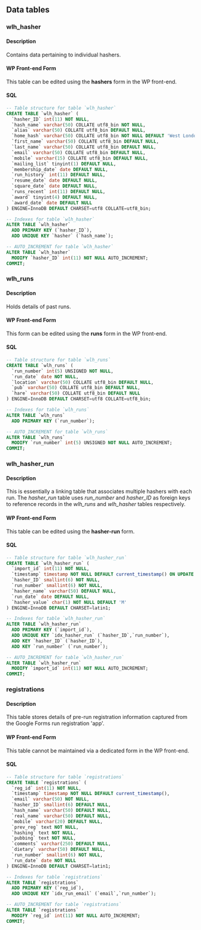 


## Data tables

### wlh_hasher
#### Description
Contains data pertaining to individual hashers.

#### WP Front-end Form
This table can be edited using the **hashers** form in the WP front-end.

#### SQL
```SQL
-- Table structure for table `wlh_hasher`
CREATE TABLE `wlh_hasher` (
  `hasher_ID` int(11) NOT NULL,
  `hash_name` varchar(50) COLLATE utf8_bin NOT NULL,
  `alias` varchar(50) COLLATE utf8_bin DEFAULT NULL,
  `home_hash` varchar(50) COLLATE utf8_bin NOT NULL DEFAULT 'West London',
  `first_name` varchar(50) COLLATE utf8_bin DEFAULT NULL,
  `last_name` varchar(50) COLLATE utf8_bin DEFAULT NULL,
  `email` varchar(50) COLLATE utf8_bin DEFAULT NULL,
  `mobile` varchar(15) COLLATE utf8_bin DEFAULT NULL,
  `mailing_list` tinyint(1) DEFAULT NULL,
  `membership_date` date DEFAULT NULL,
  `run_history` int(11) DEFAULT NULL,
  `resume_date` date DEFAULT NULL,
  `square_date` date DEFAULT NULL,
  `runs_recent` int(11) DEFAULT NULL,
  `award` tinyint(4) DEFAULT NULL,
  `award_date` date DEFAULT NULL
) ENGINE=InnoDB DEFAULT CHARSET=utf8 COLLATE=utf8_bin;

-- Indexes for table `wlh_hasher`
ALTER TABLE `wlh_hasher`
  ADD PRIMARY KEY (`hasher_ID`),
  ADD UNIQUE KEY `hasher` (`hash_name`);

-- AUTO_INCREMENT for table `wlh_hasher`
ALTER TABLE `wlh_hasher`
  MODIFY `hasher_ID` int(11) NOT NULL AUTO_INCREMENT;
COMMIT;
```

### wlh_runs
#### Description
Holds details of past runs.

#### WP Front-end Form
This form can be edited using the **runs** form in the WP front-end.

#### SQL
```SQL
-- Table structure for table `wlh_runs`
CREATE TABLE `wlh_runs` (
  `run_number` int(5) UNSIGNED NOT NULL,
  `run_date` date NOT NULL,
  `location` varchar(50) COLLATE utf8_bin DEFAULT NULL,
  `pub` varchar(50) COLLATE utf8_bin DEFAULT NULL,
  `hare` varchar(50) COLLATE utf8_bin DEFAULT NULL
) ENGINE=InnoDB DEFAULT CHARSET=utf8 COLLATE=utf8_bin;

-- Indexes for table `wlh_runs`
ALTER TABLE `wlh_runs`
  ADD PRIMARY KEY (`run_number`);

-- AUTO_INCREMENT for table `wlh_runs`
ALTER TABLE `wlh_runs`
  MODIFY `run_number` int(5) UNSIGNED NOT NULL AUTO_INCREMENT;
COMMIT;
```
### wlh_hasher_run
#### Description
This is essentially a linking table that associates multiple hashers with each run.  The *hasher_run* table uses *run_number* and *hasher_ID* as foreign keys to reference records in the *wlh_runs* and *wlh_hasher* tables respectively.

#### WP Front-end Form
This table can be edited using the **hasher-run** form.

#### SQL
```SQL
-- Table structure for table `wlh_hasher_run`
CREATE TABLE `wlh_hasher_run` (
  `import_id` int(11) NOT NULL,
  `timestamp` timestamp NOT NULL DEFAULT current_timestamp() ON UPDATE current_timestamp(),
  `hasher_ID` smallint(6) NOT NULL,
  `run_number` smallint(6) NOT NULL,
  `hasher_name` varchar(50) DEFAULT NULL,
  `run_date` date DEFAULT NULL,
  `hasher_value` char(1) NOT NULL DEFAULT 'M'
) ENGINE=InnoDB DEFAULT CHARSET=latin1;

-- Indexes for table `wlh_hasher_run`
ALTER TABLE `wlh_hasher_run`
  ADD PRIMARY KEY (`import_id`),
  ADD UNIQUE KEY `idx_hasher_run` (`hasher_ID`,`run_number`),
  ADD KEY `hasher_ID` (`hasher_ID`),
  ADD KEY `run_number` (`run_number`);

-- AUTO_INCREMENT for table `wlh_hasher_run`
ALTER TABLE `wlh_hasher_run`
  MODIFY `import_id` int(11) NOT NULL AUTO_INCREMENT;
COMMIT;
```
### registrations
#### Description
This table stores details of pre-run registration information captured from the Google Forms run registration 'app'.

#### WP Front-end Form
This table cannot be maintained via a dedicated form in the WP front-end.

#### SQL
```SQL
-- Table structure for table `registrations`
CREATE TABLE `registrations` (
  `reg_id` int(11) NOT NULL,
  `timestamp` timestamp NOT NULL DEFAULT current_timestamp(),
  `email` varchar(50) NOT NULL,
  `hasher_ID` smallint(6) DEFAULT NULL,
  `hash_name` varchar(50) DEFAULT NULL,
  `real_name` varchar(50) DEFAULT NULL,
  `mobile` varchar(20) DEFAULT NULL,
  `prev_reg` text NOT NULL,
  `hashing` text NOT NULL,
  `pubbing` text NOT NULL,
  `comments` varchar(250) DEFAULT NULL,
  `dietary` varchar(50) DEFAULT NULL,
  `run_number` smallint(6) NOT NULL,
  `run_date` date NOT NULL
) ENGINE=InnoDB DEFAULT CHARSET=latin1;

-- Indexes for table `registrations`
ALTER TABLE `registrations`
  ADD PRIMARY KEY (`reg_id`),
  ADD UNIQUE KEY `idx_run_email` (`email`,`run_number`);

-- AUTO_INCREMENT for table `registrations`
ALTER TABLE `registrations`
  MODIFY `reg_id` int(11) NOT NULL AUTO_INCREMENT;
COMMIT;
```
<!--stackedit_data:
eyJoaXN0b3J5IjpbMjE1NjE5NTM1LDc2OTAwNjk5NSwxODE5ND
Q2MzY1XX0=
-->